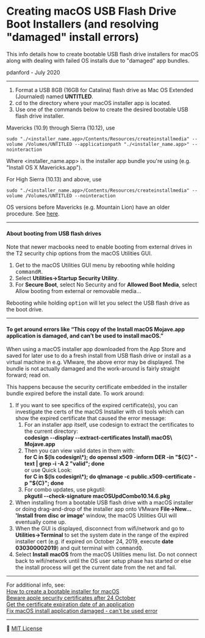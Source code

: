 Creating macOS USB Flash Drive Boot Installers (and resolving "damaged" install errors)
=======================================================================================

This info details how to create bootable USB flash drive installers for macOS along with dealing with failed OS installs due to "damaged" app bundles.

pdanford - July 2020

---
1. Format a USB 8GB (16GB for Catalina) flash drive as Mac OS Extended (Journaled) named **UNTITLED**.
2. cd to the directory where your macOS installer app is located.
3. Use one of the commands below to create the desired bootable USB flash drive installer.

Mavericks (10.9) through Sierra (10.12), use

    sudo "./<installer_name.app>/Contents/Resources/createinstallmedia" --volume /Volumes/UNTITLED --applicationpath "./<installer_name.app>" --nointeraction

Where &lt;installer_name.app&gt; is the installer app bundle you're using (e.g. "Install OS X Mavericks.app").

For High Sierra (10.13) and above, use

    sudo "./<installer_name.app>/Contents/Resources/createinstallmedia" --volume /Volumes/UNTITLED --nointeraction

OS versions before Mavericks (e.g. Mountain Lion) have an older procedure. See [here](https://appducate.com/2012/12/install-os-x-mountain-lion-from-usb-flash-drive).

---
#### About booting from USB flash drives

Note that newer macbooks need to enable booting from external drives in the T2 security chip options from the macOS Utilities GUI.

1) Get to the macOS Utilities GUI menu by rebooting while holding <kbd>command</kbd><kbd>R</kbd>.
2) Select **Utilities->Startup Security Utility**.
3) For **Secure Boot**, select No Security and for **Allowed Boot Media**, select Allow booting from external or removable media...

Rebooting while holding <kbd>option</kbd> will let you select the USB flash drive as the boot drive.

---
#### To get around errors like “This copy of the Install macOS Mojave.app application is damaged, and can’t be used to install macOS.”

When using a macOS installer app downloaded from the App Store and saved for later use to do a fresh install from USB flash drive or install as a virtual machine in e.g. VMware, the above error may be displayed. The bundle is not actually damaged and the work-around is fairly straight forward; read on.

This happens because the security certificate embedded in the installer bundle expired before the install date. To work around:

1. If you want to see specifics of the expired certificate(s), you can investigate the certs of the macOS Installer with cli tools which can show the expired certificate that caused the error message:
    1. For an installer app itself, use codesign to extract the certificates to the current directory:<br>
       **codesign --display --extract-certificates Install\ macOS\ Mojave.app**<br>
    2. Then you can view valid dates in them with:<br>
       **for C in $(ls codesign\*); do openssl x509 -inform DER -in "${C}" -text | grep -i -A 2 "valid"; done**<br>
      or use Quick Look:<br>
       **for C in $(ls codesign\*); do qlmanage -c public.x509-certificate -p "${C}"; done**
    3. For combo updates, use pkgutil:<br>
       **pkgutil --check-signature macOSUpdCombo10.14.6.pkg**
2. When installing from a bootable USB flash drive with a macOS installer or doing drag-and-drop of the installer app onto VMware **File->New... 'Install from disc or image'** window, the macOS Utilities GUI will eventually come up.
3. When the GUI is displayed, disconnect from wifi/network and go to **Utilities->Terminal** to set the system date in the range of the expired installer cert (e.g. if expired on October 24, 2019, execute **date 030300002019**) and quit terminal with <kbd>command</kbd><kbd>Q</kbd>.
4. Select **Install macOS** from the macOS Utilities menu list. Do not connect back to wifi/network until the OS user setup phase has started or else the install process will get the current date from the net and fail.

---
For additional info, see:<br>
[How to create a bootable installer for macOS](https://support.apple.com/en-us/HT201372) <br>
[Beware apple security certificates after 24 October](https://eclecticlight.co/2019/10/18/beware-apple-security-certificates-after-24-october-they-may-have-expired) <br>
[Get the certificate expiration date of an application](https://stackoverflow.com/questions/25391429/get-the-certificate-expiration-date-of-an-application-using-codesign-on-mac) <br>
[Fix macOS install application damaged - can't be used error](https://osxdaily.com/2019/10/24/fix-install-macos-application-damaged-cant-be-used-error-mac) <br>

---
:scroll: [MIT License](README.license)
